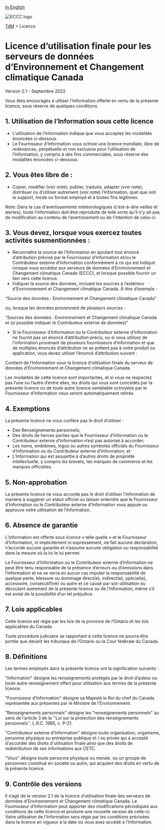 [In English](readme_en.md)

![ECCC logo](../img_eccc-logo.png)

[TdM](../readme_fr.md) > Licence

# Licence d’utilisation finale pour les serveurs de données d’Environnement et Changement climatique Canada

Version 2.1 - Septembre 2022

Vous êtes encouragés à utiliser l’Information offerte en vertu de la présente licence, sous réserve de quelques conditions.

## 1. Utilisation de l’Information sous cette licence

* L’utilisation de l’Information indique que vous acceptez les modalités énoncées ci-dessous.
* Le Fournisseur d’Information vous octroie une licence mondiale, libre de redevances, perpétuelle et non exclusive pour l’utilisation de l’Information, y compris à des fins commerciales, sous réserve des modalités énoncées ci-dessous.

## 2. Vous êtes libre de :

* Copier, modifier (voir note), publier, traduire, adapter (voir note), distribuer ou d’utiliser autrement (voir note) l’Information, quel que soit le support, mode ou format employé et à toutes fins légitimes. 

Note: Dans le cas d'avertissements météorologiques (c’est-à-dire veilles et alertes), toute l’information doit être reproduite de telle sorte qu'il n'y ait pas de modification au contenu de l’avertissement ou de l'intention de celui-ci.

## 3. Vous devez, lorsque vous exercez toutes activités susmentionnées :

* Reconnaître la source de l’Information en ajoutant tout énoncé d’attribution précisé par le Fournisseur d’Information et/ou le Contributeur externe d’Information conformément à ce qui est indiqué lorsque vous accédez aux serveurs de données d’Environnement et Changement climatique Canada (ECCC), et lorsque possible fournir un lien vers cette licence.
* Indiquer la source des données, incluant les sources à l’extérieur d’Environnement et Changement climatique Canada. À titre d’exemple :

“Source des données : Environnement et Changement climatique Canada”

ou, lorsque les données proviennent de plusieurs sources :

“Sources des données : Environnement et Changement climatique Canada et (si possible indiquer le Contributeur externe de données)”

* Si le Fournisseur d’Information ou le Contributeur externe d’Information ne fournit pas un énoncé d’attribution précis, ou si vous utilisez de l’information provenant de plusieurs fournisseurs d’information et que de multiples énoncés d’attribution ne se prêtent pas à votre produit ou application, vous devez utiliser l’énoncé d’attribution suivant :

Contient de l’Information sous la licence d’utilisation finale du serveur de données d’Environnement et Changement climatique Canada.

Les modalités de cette licence sont importantes, et si vous ne respectez pas l’une ou l’autre d’entre elles, les droits qui vous sont concédés par la présente licence ou de toute autre licence semblable octroyées par le Fournisseur d’Information vous seront automatiquement retirés.

## 4. Exemptions

La présente licence ne vous confère pas le droit d’utiliser :

* Des Renseignements personnels;
* Des droits de tierces parties que le Fournisseur d’Information ou le Contributeur externe d’Information n’est pas autorisé à accorder;
* Les noms, emblèmes, logos ou autres symboles officiels du Fournisseur d’Information ou du Contributeur externe d’Information; et
* L’Information qui est assujettie à d’autres droits de propriété intellectuelle, y compris les brevets, les marques de commerce et les marques officielles.

## 5. Non-approbation

La présente licence ne vous accorde pas le droit d’utiliser l’Information de manière à suggérer un statut officiel ou laisser entendre que le Fournisseur d’Information ou le Contributeur externe d’Information vous appuie ou approuve votre utilisation de l’Information.

## 6. Absence de garantie

L’Information est offerte sous licence «&nbsp;telle quelle&nbsp;» et le Fournisseur d’Information, ni implicitement ni expressément, ne fait aucune déclaration, n’accorde aucune garantie et n’assume aucune obligation ou responsabilité dans la mesure où la loi le lui permet.

Le Fournisseur d’Information ou le Contributeur externe d’Information  ne peut être tenu responsable de la présence d’erreurs ou d’omissions dans l’Information et ne se verra en aucun cas imputer la responsabilité de quelque perte, blessure ou dommage direct(e), indirect(e), spécial(e), accessoire, consécutif(ve) ou autre et ce causé par son utilisation ou découlant autrement de la présente licence ou de l’Information, même s’il est avisé de la possibilité d’un tel préjudice.

## 7. Lois applicables

Cette licence est régie par les lois de la province de l’Ontario et les lois applicables du Canada.

Toute procédure judiciaire se rapportant à cette licence ne pourra être portée que devant les tribunaux de l’Ontario ou la Cour fédérale du Canada.

## 8. Définitions

Les termes employés dans la présente licence ont la signification suivante :

"Information" désigne les renseignements protégés par le droit d’auteur ou toute autre renseignement offert pour utilisation aux termes de la présente licence.

"Fournisseur d’Information" désigne sa Majesté le Roi du chef du Canada représentée aux présentes par le Ministre de l’Environnement.

"Renseignements personnels" désigne les "renseignements personnels" au sens de l’article 3 de la ''Loi sur la protection des renseignements personnels'', L.R.C. 1985, c. P-21.  

"Contributeur externe d’Information" désigne toute organisation, organisme, personne physique ou entreprise publique et / ou privée qui a accepté d'accorder des droits d'utilisation finale ainsi que des droits de redistribution de ses informations aux CETC.

"Vous" désigne toute personne physique ou morale, ou un groupe de personnes constitué en société ou autre, qui acquiert des droits en vertu de la présente licence.

## 9. Contrôle des versions

Il s’agit de la version 2.1 de la licence d’utilisation finale des serveurs de données d’Environnement et Changement climatique Canada. Le Fournisseur d’Information peut apporter des modifications périodiques aux conditions de cette licence et produire une nouvelle version de celle-ci. Votre utilisation de l’Information sera régie par les conditions précisées dans la licence en vigueur à la date où vous avez accédé à l’Information.
